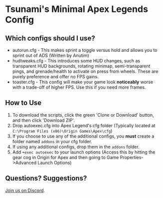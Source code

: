 # Tsunami's Minimal Apex Legends Config
## Which configs should I use?
* autorun.cfg - This makes sprint a toggle versus hold and allows you to sprint out of ADS (Written by Anutim)
* hudtweaks.cfg - This introduces some HUD changes, such as transparent HUD backgrounds, rotating minimap, semi-transparent pings, and grenade/health to activate on press from wheels. These are purely preference and offer no FPS gains.
* toaster.cfg - This config will make your game look **noticeably** worse with a trade-off of higher FPS. Use this if you need more frames.

## How to Use
1. To download the scripts, click the green 'Clone or Download' button, and then click 'Download ZIP'.
2. Drop autoexec.cfg into Apex Legend's cfg folder (Typically located at `C:\Program Files (x86)\Origin Games\Apex\cfg`)
3. If you choose to use any of the additional configs, you **must** create a folder named `addons` in your cfg folder.
4. If using any additional configs, drop them in the `addons` folder.
5. Add `+exec autoexec` to your launch options (Access this by hitting the gear cog in Origin for Apex and then going to Game Properties->Advanced Launch Options)

## Questions? Suggestions?
[Join us on Discord](https://discord.gg/2HgNzD9).
